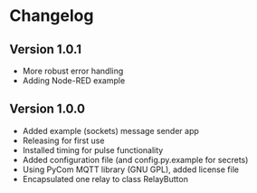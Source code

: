 # Changelog

## Version 1.0.1

* More robust error handling
* Adding Node-RED example

## Version 1.0.0

* Added example (sockets) message sender app
* Releasing for first use
* Installed timing for pulse functionality
* Added configuration file (and config.py.example for secrets)
* Using PyCom MQTT library (GNU GPL), added license file
* Encapsulated one relay to class RelayButton
